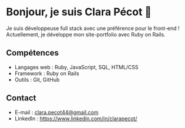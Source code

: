 # Bonjour, je suis Clara Pécot 👋

Je suis développeuse full stack avec une préférence pour le front-end !
Actuellement, je développe mon site-portfolio avec Ruby on Rails.

## Compétences

- Langages web : Ruby, JavaScript, SQL, HTML/CSS
- Framework : Ruby on Rails
- Outils : Git, GitHub

## Contact

- E-mail : clara.pecot44@gmail.com
- LinkedIn : https://www.linkedin.com/in/clarapecot/


<!--
**ClaraP44/ClaraP44** is a ✨ _special_ ✨ repository because its `README.md` (this file) appears on your GitHub profile.

Here are some ideas to get you started:

- 🔭 I’m currently working on ...
- 🌱 I’m currently learning ...
- 👯 I’m looking to collaborate on ...
- 🤔 I’m looking for help with ...
- 💬 Ask me about ...
- 📫 How to reach me: ...
- 😄 Pronouns: ...
- ⚡ Fun fact: ...
-->
